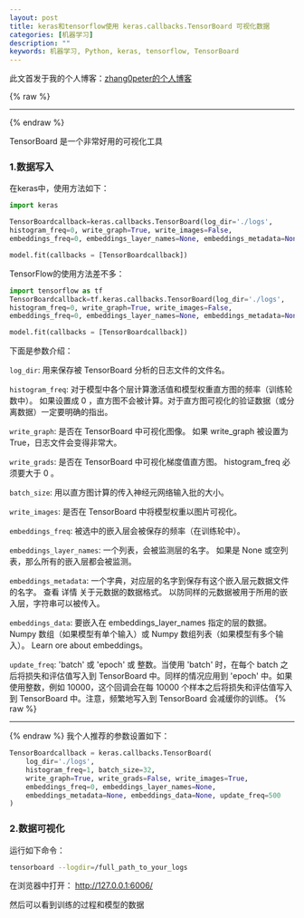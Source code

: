 ```yaml
---
layout: post
title: keras和tensorflow使用 keras.callbacks.TensorBoard 可视化数据
categories: [机器学习]
description: ""
keywords: 机器学习, Python, keras, tensorflow, TensorBoard
---
```


此文首发于我的个人博客：[zhang0peter的个人博客](https://zhang0peter.com)         

{% raw %}
***          
{% endraw %}


TensorBoard 是一个非常好用的可视化工具
### 1.数据写入
在keras中，使用方法如下：
```python
import keras

TensorBoardcallback=keras.callbacks.TensorBoard(log_dir='./logs', 
histogram_freq=0, write_graph=True, write_images=False, 
embeddings_freq=0, embeddings_layer_names=None, embeddings_metadata=None)

model.fit(callbacks = [TensorBoardcallback])
```
TensorFlow的使用方法差不多：
```python
import tensorflow as tf 
TensorBoardcallback=tf.keras.callbacks.TensorBoard(log_dir='./logs', 
histogram_freq=0, write_graph=True, write_images=False, 
embeddings_freq=0, embeddings_layer_names=None, embeddings_metadata=None)

model.fit(callbacks = [TensorBoardcallback])
```
下面是参数介绍：

`log_dir`: 用来保存被 TensorBoard 分析的日志文件的文件名。

`histogram_freq`: 对于模型中各个层计算激活值和模型权重直方图的频率（训练轮数中）。 如果设置成 0 ，直方图不会被计算。对于直方图可视化的验证数据（或分离数据）一定要明确的指出。

`write_graph`: 是否在 TensorBoard 中可视化图像。 如果 write_graph 被设置为 True，日志文件会变得非常大。

`write_grads`: 是否在 TensorBoard 中可视化梯度值直方图。 histogram_freq 必须要大于 0 。

`batch_size`: 用以直方图计算的传入神经元网络输入批的大小。

`write_images`: 是否在 TensorBoard 中将模型权重以图片可视化。

`embeddings_freq`: 被选中的嵌入层会被保存的频率（在训练轮中）。

`embeddings_layer_names`: 一个列表，会被监测层的名字。 如果是 None 或空列表，那么所有的嵌入层都会被监测。

`embeddings_metadata`: 一个字典，对应层的名字到保存有这个嵌入层元数据文件的名字。 查看 详情 关于元数据的数据格式。 以防同样的元数据被用于所用的嵌入层，字符串可以被传入。

`embeddings_data`: 要嵌入在 embeddings_layer_names 指定的层的数据。 Numpy 数组（如果模型有单个输入）或 Numpy 数组列表（如果模型有多个输入）。 Learn ore about embeddings。

`update_freq`: 'batch' 或 'epoch' 或 整数。当使用 'batch' 时，在每个 batch 之后将损失和评估值写入到 TensorBoard 中。同样的情况应用到 'epoch' 中。如果使用整数，例如 10000，这个回调会在每 10000 个样本之后将损失和评估值写入到 TensorBoard 中。注意，频繁地写入到 TensorBoard 会减缓你的训练。
{% raw %}
***          
{% endraw %}
我个人推荐的参数设置如下：
```python
TensorBoardcallback = keras.callbacks.TensorBoard(
    log_dir='./logs',
    histogram_freq=1, batch_size=32,
    write_graph=True, write_grads=False, write_images=True,
    embeddings_freq=0, embeddings_layer_names=None,
    embeddings_metadata=None, embeddings_data=None, update_freq=500
)
```
### 2.数据可视化
运行如下命令：
```sh
tensorboard --logdir=/full_path_to_your_logs
```
在浏览器中打开： http://127.0.0.1:6006/

然后可以看到训练的过程和模型的数据